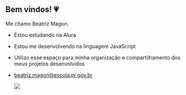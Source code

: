 ## Bem vindos! 💗

Me chamo Beatriz Magon.
  
- Estou estudando na Alura
  
- Estou me desenvolvendo na linguagem JavaScript
  
- Utilizo esse espaço para minha organização e compartilhamento dos meus projetos desenvolvidos

- beatriz.magon@escola.pr.gov.br

  
  ![](https://media.tenor.com/QwGAReYGONYAAAAj/petting-cat.gif)
